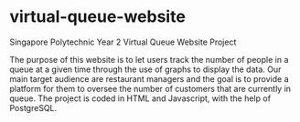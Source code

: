 # virtual-queue-website
Singapore Polytechnic Year 2 Virtual Queue Website Project

The purpose of this website is to let users track the number of people in a queue at a given time through the use of graphs to display the data. Our main target audience are restaurant managers and the goal is to provide a platform for them to oversee the number of customers that are currently in queue. The project is coded in HTML and Javascript, with the help of PostgreSQL.

